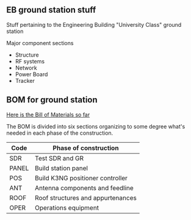 ## EB ground station stuff

Stuff pertaining to the Engineering Building "University Class" ground station


Major component sections

* Structure
* RF systems
* Network
* Power Board
* Tracker

## BOM for ground station

[Here is the Bill of Materials so far](https://docs.google.com/spreadsheets/d/1EBKyHZEIYpfHariDGcVJl7H6Yc5BHaDegu6B_IkEdFo/edit#gid=687688620)

The BOM is divided into six sections organizing to some degree what's needed in each phase of the construction.

| Code    | Phase of construction                       |
| ---------- | ----------------------------------------------- | 
| SDR     | Test SDR and GR                             |
| PANEL | Build station panel                            |
| POS     | Build K3NG positioner controller      |
| ANT     | Antenna components and feedline   |
| ROOF  | Roof structures and appurtenances |
| OPER  | Operations equipment                      |

